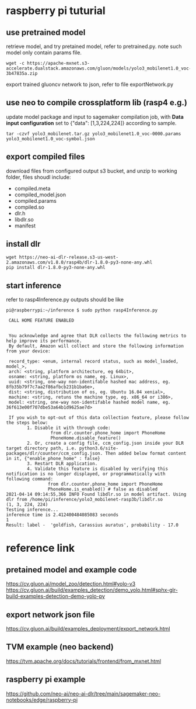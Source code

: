 # raspberry pi tuturial

## use pretrained model
retrieve model, and try pretained model, refer to pretrained.py. note such model only contain params file.
```
wget -c https://apache-mxnet.s3-accelerate.dualstack.amazonaws.com/gluon/models/yolo3_mobilenet1.0_voc-3b47835a.zip
```

export trained gluoncv network to json, refer to file exportNetwork.py

## use neo to compile crossplatform lib (rasp4 e.g.)
update model package and input to sagemaker compilation job, with **Data input configuration** set to {"data": [1,3,224,224]} according to sample.
```
tar -czvf yolo3_mobilenet.tar.gz yolo3_mobilenet1.0_voc-0000.params yolo3_mobilenet1.0_voc-symbol.json
```

## export compiled files
download files from configured output s3 bucket, and unzip to working folder, files shoudl include:
- compiled.meta
- compiled_model.json
- compiled.params
- compiled.so
- dlr.h
- libdlr.so
- manifest

## install dlr
```
wget https://neo-ai-dlr-release.s3-us-west-2.amazonaws.com/v1.8.0/rasp4b/dlr-1.8.0-py3-none-any.whl
pip install dlr-1.8.0-py3-none-any.whl 
```

## start inference
refer to rasp4Inference.py
outputs should be like 
```
pi@raspberrypi:~/inference $ sudo python rasp4Inference.py 

 CALL HOME FEATURE ENABLED
                            

 You acknowledge and agree that DLR collects the following metrics to help improve its performance.                             
 By default, Amazon will collect and store the following information from your device:                             

 record_type: <enum, internal record status, such as model_loaded, model_>,                             
 arch: <string, platform architecture, eg 64bit>,                             
 osname: <string, platform os name, eg. Linux>,                             
 uuid: <string, one-way non-identifable hashed mac address, eg. 8fb35b79f7c7aa2f86afbcb231b1ba6e>,                             
 dist: <string, distribution of os, eg. Ubuntu 16.04 xenial>,                             
 machine: <string, retuns the machine type, eg. x86_64 or i386>,                             
 model: <string, one-way non-identifable hashed model name, eg. 36f613e00f707dbe53a64b1d9625ae7d>                             

 If you wish to opt-out of this data collection feature, please follow the steps below:                             
        1. Disable it with through code:                             
                 from dlr.counter.phone_home import PhoneHome                             
                 PhoneHome.disable_feature()                            
        2. Or, create a config file, ccm_config.json inside your DLR target directory path, i.e. python3.6/site-packages/dlr/counter/ccm_config.json. Then added below format content in it, {"enable_phone_home" : false}                             
        3. Restart DLR application.                             
        4. Validate this feature is disabled by verifying this notification is no longer displayed, or programmatically with following command:                             
                from dlr.counter.phone_home import PhoneHome                             
                PhoneHome.is_enabled() # false as disabled 
2021-04-14 09:14:55,366 INFO Found libdlr.so in model artifact. Using dlr from /home/pi/inference/yolo3_mobilenet-rasp3b/libdlr.so
(1, 3, 224, 224)
Testing inference...
inference time is 2.412400484085083 seconds
1
Result: label -  'goldfish, Carassius auratus', probability - 17.0
```

# reference link
## pretained model and example code
https://cv.gluon.ai/model_zoo/detection.html#yolo-v3
https://cv.gluon.ai/build/examples_detection/demo_yolo.html#sphx-glr-build-examples-detection-demo-yolo-py

## export network json file
https://cv.gluon.ai/build/examples_deployment/export_network.html

## TVM example (neo backend)
https://tvm.apache.org/docs/tutorials/frontend/from_mxnet.html

## raspberry pi example
https://github.com/neo-ai/neo-ai-dlr/tree/main/sagemaker-neo-notebooks/edge/raspberry-pi
